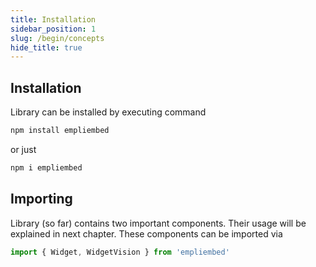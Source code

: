 ```yaml
---
title: Installation
sidebar_position: 1
slug: /begin/concepts
hide_title: true
---
```


## Installation

Library can be installed by executing command

```cmd title="Npm installation"
npm install empliembed
```

or just

```cmd title="Npm installation"
npm i empliembed
```

## Importing

Library (so far) contains two important components. Their usage will be explained in next chapter. These components can be imported via

```jsx title="Library import"
import { Widget, WidgetVision } from 'empliembed'
```
